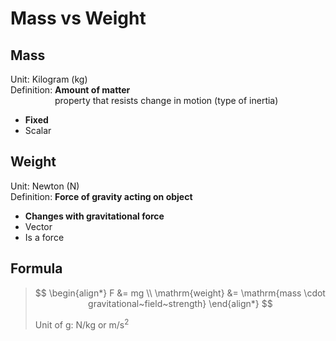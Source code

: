 # Mass vs Weight

## Mass

Unit: Kilogram (kg) \
Definition: **Amount of matter** \
&nbsp;&nbsp;&nbsp;&nbsp;&nbsp;&nbsp;&nbsp;&nbsp;&nbsp;&nbsp;&nbsp;&nbsp;&nbsp;&nbsp;&nbsp;&nbsp;&nbsp; property that resists change in motion (type of inertia)

- **Fixed**
- Scalar


## Weight

Unit: Newton (N) \
Definition: **Force of gravity acting on object**

- **Changes with gravitational force**
- Vector
- Is a force

## Formula

> $$
\begin{align*}
  F &= mg \\
  \mathrm{weight} &= \mathrm{mass \cdot gravitational~field~strength}
\end{align*}
> $$
>
> Unit of g: N/kg or m/s<sup>2</sup>

